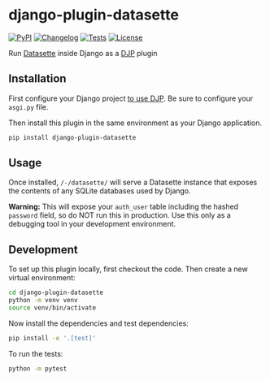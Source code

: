 # django-plugin-datasette

[![PyPI](https://img.shields.io/pypi/v/django-plugin-datasette.svg)](https://pypi.org/project/django-plugin-datasette/)
[![Changelog](https://img.shields.io/github/v/release/simonw/django-plugin-datasette?include_prereleases&label=changelog)](https://github.com/simonw/django-plugin-datasette/releases)
[![Tests](https://github.com/simonw/django-plugin-datasette/workflows/Test/badge.svg)](https://github.com/simonw/django-plugin-datasette/actions?query=workflow%3ATest)
[![License](https://img.shields.io/badge/license-Apache%202.0-blue.svg)](https://github.com/simonw/django-plugin-datasette/blob/main/LICENSE)

Run [Datasette](https://datasette.io/) inside Django as a [DJP](https://djp.readthedocs.io/) plugin

## Installation

First configure your Django project [to use DJP](https://djp.readthedocs.io/en/latest/installing_plugins.html). Be sure to configure your `asgi.py` file.

Then install this plugin in the same environment as your Django application.
```bash
pip install django-plugin-datasette
```
## Usage

Once installed, `/-/datasette/` will serve a Datasette instance that exposes the contents of any SQLite databases used by Django.

**Warning:** This will expose your `auth_user` table including the hashed `password` field, so do NOT run this in production. Use this only as a debugging tool in your development environment.

## Development

To set up this plugin locally, first checkout the code. Then create a new virtual environment:
```bash
cd django-plugin-datasette
python -m venv venv
source venv/bin/activate
```
Now install the dependencies and test dependencies:
```bash
pip install -e '.[test]'
```
To run the tests:
```bash
python -m pytest
```
